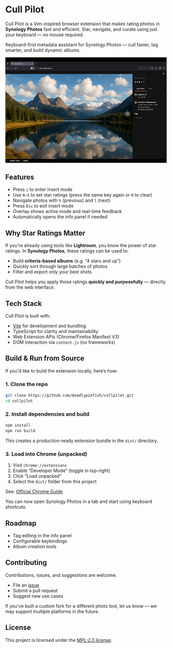 # Cull Pilot

Cull Pilot is a Vim-inspired browser extension that makes rating photos in 
**Synology Photos** fast and efficient. Star, navigate, and curate using 
just your keyboard — no mouse required.

Keyboard-first metadata assistant for Synology Photos — cull faster, 
tag smarter, and build dynamic albums.

![screenshot](docs/screenshot.jpg)


## Features

- Press `i` to enter insert mode
- Use `0–5` to set star ratings (press the same key again or `0` to clear)
- Navigate photos with `h` (previous) and `l` (next)
- Press `Esc` to exit insert mode
- Overlay shows active mode and real-time feedback
- Automatically opens the info panel if needed


## Why Star Ratings Matter

If you're already using tools like **Lightroom**, you know the power of star ratings. In **Synology Photos**, these ratings can be used to:

- Build **criteria-based albums** (e.g. “4 stars and up”)
- Quickly sort through large batches of photos
- Filter and export only your best shots

Cull Pilot helps you apply those ratings **quickly and purposefully** — directly from the web interface.


## Tech Stack

Cull Pilot is built with:

- [Vite](https://vitejs.dev/) for development and bundling
- TypeScript for clarity and maintainability
- Web Extension APIs (Chrome/Firefox Manifest V3)
- DOM interaction via `content.js` (no frameworks)


## Build & Run from Source

If you'd like to build the extension locally, here’s how:

### 1. Clone the repo

```bash
git clone https://github.com/deadlypinfish/cullpilot.git
cd cullpilot
````

### 2. Install dependencies and build

```bash
npm install
npm run build
```

This creates a production-ready extension bundle in the `dist/` directory.

### 3. Load into Chrome (unpacked)

1. Visit `chrome://extensions`
2. Enable “Developer Mode” (toggle in top-right)
3. Click “Load unpacked”
4. Select the `dist/` folder from this project

See: [Official Chrome Guide](https://developer.chrome.com/docs/extensions/mv3/getstarted/#unpacked)


You can now open Synology Photos in a tab and start using keyboard shortcuts.


## Roadmap

* Tag editing in the info panel
* Configurable keybindings
* Album creation tools


## Contributing

Contributions, issues, and suggestions are welcome.

* File an [issue](https://github.com/deadlypinfish/cullpilot/issues)
* Submit a pull request
* Suggest new use cases

If you've built a custom fork for a different photo tool, let us know — we may support multiple platforms in the future.


## License

This project is licensed under the [MPL-2.0 license](LICENSE).

